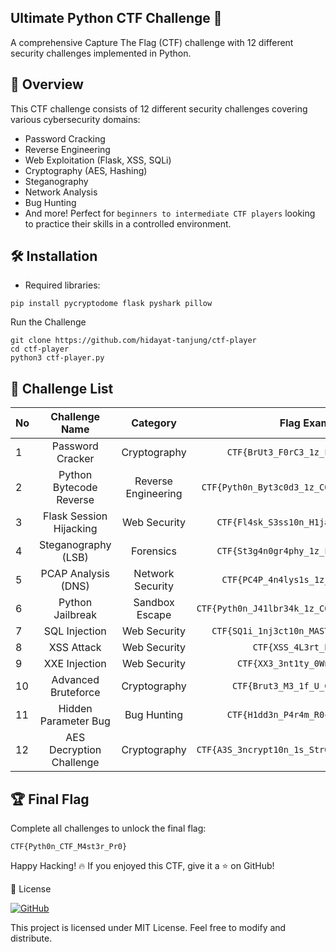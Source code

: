 ## Ultimate Python CTF Challenge 🚩
A comprehensive Capture The Flag (CTF) challenge with 12 different security challenges implemented in Python.

## 📌 Overview
This CTF challenge consists of 12 different security challenges covering various cybersecurity domains:

* Password Cracking
* Reverse Engineering
* Web Exploitation (Flask, XSS, SQLi)
* Cryptography (AES, Hashing)
* Steganography
* Network Analysis
* Bug Hunting
* And more!
Perfect for `beginners to intermediate CTF players` looking to practice their skills in a controlled environment.

## 🛠️ Installation
* Required libraries:
```console
pip install pycryptodome flask pyshark pillow
```
Run the Challenge
```console
git clone https://github.com/hidayat-tanjung/ctf-player
cd ctf-player
python3 ctf-player.py
```
## 🎯 Challenge List
| No | Challenge Name              | Category              | Flag Example                    |         
|:---|     :---:                   | :---:                 |                             ---:|
|1	 | Password Cracker            |	Cryptography         |    `CTF{BrUt3_F0rC3_1z_FuN}`    |
|2	 | Python Bytecode Reverse	   |	Reverse Engineering	 | `CTF{Pyth0n_Byt3c0d3_1z_C00l}`  |
|3	 | Flask Session Hijacking		 |	Web Security		     |   `CTF{Fl4sk_S3ss10n_H1jack}`   |
|4	 | Steganography (LSB)		     |	Forensics     	     |   `CTF{St3g4n0gr4phy_1z_Fun}`   |
|5   | PCAP Analysis (DNS)			   |	Network Security	   |   `CTF{PC4P_4n4lys1s_1z_EZ}`    |
|6   | Python Jailbreak			       |	Sandbox Escape	     |  `CTF{Pyth0n_J41lbr34k_1z_C00l}`|
|7   | SQL Injection				       |	Web Security		     |  `CTF{SQ1i_1nj3ct10n_MASTER}`   |
|8   | XSS Attack				           |	Web Security	       |       `CTF{XSS_4L3rt_Pr0}`      |
|9   | XXE Injection				       |	Web Security	       |      `CTF{XX3_3nt1ty_0Wn3d}`    |
|10  | Advanced Bruteforce			   |	Cryptography	       |  `CTF{Brut3_M3_1f_U_C4n}`       |
|11  | Hidden Parameter Bug			   |	Bug Hunting	         |    `CTF{H1dd3n_P4r4m_R0cks}`    |
|12  | AES Decryption Challenge		 |	Cryptography		     |  `CTF{A3S_3ncrypt10n_1s_Str0ng}`|

## 🏆 Final Flag
Complete all challenges to unlock the final flag:
```console
CTF{Pyth0n_CTF_M4st3r_Pr0}
```

Happy Hacking! 🔥
If you enjoyed this CTF, give it a ⭐ on GitHub!

📜 License

[![GitHub](https://img.shields.io/badge/GitHub-View_Project-blue?logo=github)](https://github.com/hidayat-tanjung/ctf-player/)

This project is licensed under MIT License. Feel free to modify and distribute.

